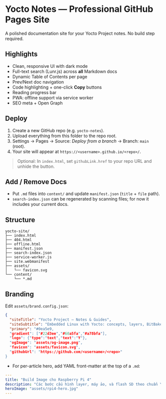 # Yocto Notes — Professional GitHub Pages Site

A polished documentation site for your Yocto Project notes. No build step required.

## Highlights
- Clean, responsive UI with dark mode
- Full-text search (Lunr.js) across **all** Markdown docs
- Dynamic Table of Contents per page
- Prev/Next doc navigation
- Code highlighting + one-click **Copy** buttons
- Reading progress bar
- PWA: offline support via service worker
- SEO meta + Open Graph

## Deploy
1. Create a new GitHub repo (e.g. `yocto-notes`).
2. Upload everything from this folder to the repo root.
3. Settings → Pages → Source: *Deploy from a branch* → Branch: `main` (root).
4. Your site will appear at `https://<username>.github.io/<repo>/`.

> Optional: In `index.html`, set `githubLink.href` to your repo URL and unhide the button.

## Add / Remove Docs
- Put `.md` files into `content/` and update `manifest.json` (`title` + `file` path).
- `search-index.json` can be regenerated by scanning files; for now it includes your current docs.

## Structure
```
yocto-site/
├── index.html
├── 404.html
├── offline.html
├── manifest.json
├── search-index.json
├── service-worker.js
├── site.webmanifest
├── assets/
│   └── favicon.svg
└── content/
    └── *.md
```

## Branding
Edit `assets/brand.config.json`:
```json
{
  "siteTitle": "Yocto Project — Notes & Guides",
  "siteSubtitle": "Embedded Linux with Yocto: concepts, layers, BitBake, SDK, QEMU, RPi4, kernel",
  "primary": "#0ea5e9,
  "gradient": ["#22d3ee","#60a5fa","#a78bfa"],
  "logo": {"type":"text","text":"Y"},
  "ogImage": "assets/og-image.png",
  "favicon": "assets/favicon.svg",
  "githubUrl": "https://github.com/<username>/<repo>"
}
```
- For per-article hero, add YAML front-matter at the top of a `.md`:
```yaml
---
title: "Build Image cho Raspberry Pi 4"
description: "Các bước cấu hình layer, máy ảo, và flash SD theo chuẩn Yocto."
heroImage: "assets/rpi4-hero.jpg"
---
```

